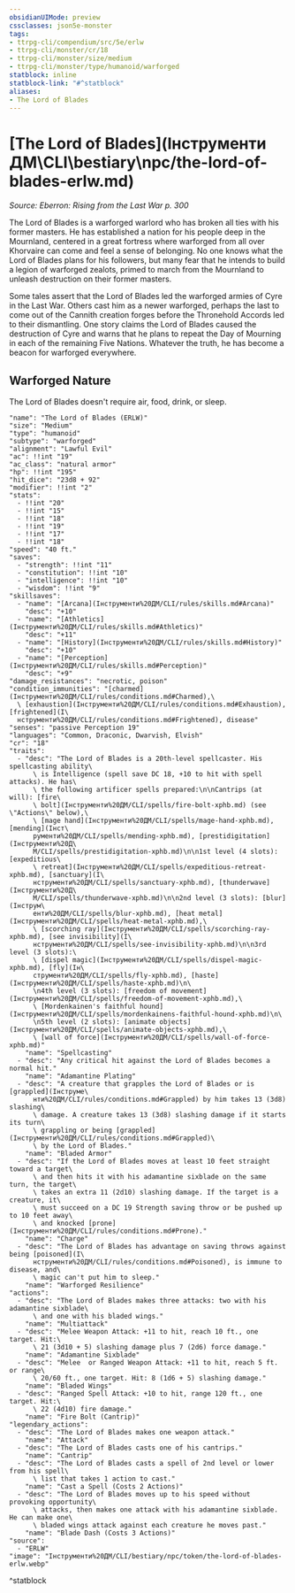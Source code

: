 ```yaml
---
obsidianUIMode: preview
cssclasses: json5e-monster
tags:
- ttrpg-cli/compendium/src/5e/erlw
- ttrpg-cli/monster/cr/18
- ttrpg-cli/monster/size/medium
- ttrpg-cli/monster/type/humanoid/warforged
statblock: inline
statblock-link: "#^statblock"
aliases:
- The Lord of Blades
---
```

# [The Lord of Blades](Інструменти ДМ\CLI\bestiary\npc/the-lord-of-blades-erlw.md)
*Source: Eberron: Rising from the Last War p. 300*  

The Lord of Blades is a warforged warlord who has broken all ties with his former masters. He has established a nation for his people deep in the Mournland, centered in a great fortress where warforged from all over Khorvaire can come and feel a sense of belonging. No one knows what the Lord of Blades plans for his followers, but many fear that he intends to build a legion of warforged zealots, primed to march from the Mournland to unleash destruction on their former masters.

Some tales assert that the Lord of Blades led the warforged armies of Cyre in the Last War. Others cast him as a newer warforged, perhaps the last to come out of the Cannith creation forges before the Thronehold Accords led to their dismantling. One story claims the Lord of Blades caused the destruction of Cyre and warns that he plans to repeat the Day of Mourning in each of the remaining Five Nations. Whatever the truth, he has become a beacon for warforged everywhere.

## Warforged Nature

The Lord of Blades doesn't require air, food, drink, or sleep.

```statblock
"name": "The Lord of Blades (ERLW)"
"size": "Medium"
"type": "humanoid"
"subtype": "warforged"
"alignment": "Lawful Evil"
"ac": !!int "19"
"ac_class": "natural armor"
"hp": !!int "195"
"hit_dice": "23d8 + 92"
"modifier": !!int "2"
"stats":
  - !!int "20"
  - !!int "15"
  - !!int "18"
  - !!int "19"
  - !!int "17"
  - !!int "18"
"speed": "40 ft."
"saves":
  - "strength": !!int "11"
  - "constitution": !!int "10"
  - "intelligence": !!int "10"
  - "wisdom": !!int "9"
"skillsaves":
  - "name": "[Arcana](Інструменти%20ДМ/CLI/rules/skills.md#Arcana)"
    "desc": "+10"
  - "name": "[Athletics](Інструменти%20ДМ/CLI/rules/skills.md#Athletics)"
    "desc": "+11"
  - "name": "[History](Інструменти%20ДМ/CLI/rules/skills.md#History)"
    "desc": "+10"
  - "name": "[Perception](Інструменти%20ДМ/CLI/rules/skills.md#Perception)"
    "desc": "+9"
"damage_resistances": "necrotic, poison"
"condition_immunities": "[charmed](Інструменти%20ДМ/CLI/rules/conditions.md#Charmed),\
  \ [exhaustion](Інструменти%20ДМ/CLI/rules/conditions.md#Exhaustion), [frightened](І\
  нструменти%20ДМ/CLI/rules/conditions.md#Frightened), disease"
"senses": "passive Perception 19"
"languages": "Common, Draconic, Dwarvish, Elvish"
"cr": "18"
"traits":
  - "desc": "The Lord of Blades is a 20th-level spellcaster. His spellcasting ability\
      \ is Intelligence (spell save DC 18, +10 to hit with spell attacks). He has\
      \ the following artificer spells prepared:\n\nCantrips (at will): [fire\
      \ bolt](Інструменти%20ДМ/CLI/spells/fire-bolt-xphb.md) (see \"Actions\" below),\
      \ [mage hand](Інструменти%20ДМ/CLI/spells/mage-hand-xphb.md), [mending](Інст\
      рументи%20ДМ/CLI/spells/mending-xphb.md), [prestidigitation](Інструменти%20Д\
      М/CLI/spells/prestidigitation-xphb.md)\n\n1st level (4 slots): [expeditious\
      \ retreat](Інструменти%20ДМ/CLI/spells/expeditious-retreat-xphb.md), [sanctuary](І\
      нструменти%20ДМ/CLI/spells/sanctuary-xphb.md), [thunderwave](Інструменти%20Д\
      М/CLI/spells/thunderwave-xphb.md)\n\n2nd level (3 slots): [blur](Інструм\
      енти%20ДМ/CLI/spells/blur-xphb.md), [heat metal](Інструменти%20ДМ/CLI/spells/heat-metal-xphb.md),\
      \ [scorching ray](Інструменти%20ДМ/CLI/spells/scorching-ray-xphb.md), [see invisibility](І\
      нструменти%20ДМ/CLI/spells/see-invisibility-xphb.md)\n\n3rd level (3 slots):\
      \ [dispel magic](Інструменти%20ДМ/CLI/spells/dispel-magic-xphb.md), [fly](Ін\
      струменти%20ДМ/CLI/spells/fly-xphb.md), [haste](Інструменти%20ДМ/CLI/spells/haste-xphb.md)\n\
      \n4th level (3 slots): [freedom of movement](Інструменти%20ДМ/CLI/spells/freedom-of-movement-xphb.md),\
      \ [Mordenkainen's faithful hound](Інструменти%20ДМ/CLI/spells/mordenkainens-faithful-hound-xphb.md)\n\
      \n5th level (2 slots): [animate objects](Інструменти%20ДМ/CLI/spells/animate-objects-xphb.md),\
      \ [wall of force](Інструменти%20ДМ/CLI/spells/wall-of-force-xphb.md)"
    "name": "Spellcasting"
  - "desc": "Any critical hit against the Lord of Blades becomes a normal hit."
    "name": "Adamantine Plating"
  - "desc": "A creature that grapples the Lord of Blades or is [grappled](Інструме\
      нти%20ДМ/CLI/rules/conditions.md#Grappled) by him takes 13 (3d8) slashing\
      \ damage. A creature takes 13 (3d8) slashing damage if it starts its turn\
      \ grappling or being [grappled](Інструменти%20ДМ/CLI/rules/conditions.md#Grappled)\
      \ by the Lord of Blades."
    "name": "Bladed Armor"
  - "desc": "If the Lord of Blades moves at least 10 feet straight toward a target\
      \ and then hits it with his adamantine sixblade on the same turn, the target\
      \ takes an extra 11 (2d10) slashing damage. If the target is a creature, it\
      \ must succeed on a DC 19 Strength saving throw or be pushed up to 10 feet away\
      \ and knocked [prone](Інструменти%20ДМ/CLI/rules/conditions.md#Prone)."
    "name": "Charge"
  - "desc": "The Lord of Blades has advantage on saving throws against being [poisoned](І\
      нструменти%20ДМ/CLI/rules/conditions.md#Poisoned), is immune to disease, and\
      \ magic can't put him to sleep."
    "name": "Warforged Resilience"
"actions":
  - "desc": "The Lord of Blades makes three attacks: two with his adamantine sixblade\
      \ and one with his bladed wings."
    "name": "Multiattack"
  - "desc": "Melee Weapon Attack: +11 to hit, reach 10 ft., one target. Hit:\
      \ 21 (3d10 + 5) slashing damage plus 7 (2d6) force damage."
    "name": "Adamantine Sixblade"
  - "desc": "Melee  or Ranged Weapon Attack: +11 to hit, reach 5 ft. or range\
      \ 20/60 ft., one target. Hit: 8 (1d6 + 5) slashing damage."
    "name": "Bladed Wings"
  - "desc": "Ranged Spell Attack: +10 to hit, range 120 ft., one target. Hit:\
      \ 22 (4d10) fire damage."
    "name": "Fire Bolt (Cantrip)"
"legendary_actions":
  - "desc": "The Lord of Blades makes one weapon attack."
    "name": "Attack"
  - "desc": "The Lord of Blades casts one of his cantrips."
    "name": "Cantrip"
  - "desc": "The Lord of Blades casts a spell of 2nd level or lower from his spell\
      \ list that takes 1 action to cast."
    "name": "Cast a Spell (Costs 2 Actions)"
  - "desc": "The Lord of Blades moves up to his speed without provoking opportunity\
      \ attacks, then makes one attack with his adamantine sixblade. He can make one\
      \ bladed wings attack against each creature he moves past."
    "name": "Blade Dash (Costs 3 Actions)"
"source":
  - "ERLW"
"image": "Інструменти%20ДМ/CLI/bestiary/npc/token/the-lord-of-blades-erlw.webp"
```
^statblock